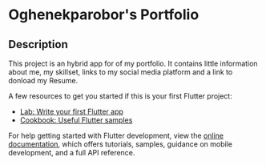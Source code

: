 # Oghenekparobor's Portfolio

## Description

This project is an hybrid app for of my portfolio. It contains little information about me, my skillset, links to my social media platform and
 a link to donload my Resume.

A few resources to get you started if this is your first Flutter project:

- [Lab: Write your first Flutter app](https://docs.flutter.dev/get-started/codelab)
- [Cookbook: Useful Flutter samples](https://docs.flutter.dev/cookbook)

For help getting started with Flutter development, view the
[online documentation](https://docs.flutter.dev/), which offers tutorials,
samples, guidance on mobile development, and a full API reference.
